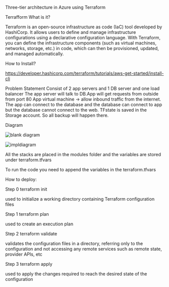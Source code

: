 Three-tier architecture in Azure using Terraform

Terrafform What is it?

Terraform is an open-source infrastructure as code (IaC) tool developed by HashiCorp. It allows users to define and manage infrastructure configurations using a declarative configuration language. 
With Terraform, you can define the infrastructure components (such as virtual machines, networks, storage, etc.) in code, which can then be provisioned, updated, and managed automatically.

How to Install?

https://developer.hashicorp.com/terraform/tutorials/aws-get-started/install-cli

Problem Statement
Consist of 2 app servers and 1 DB server and one load balancer
The app server will talk to DB.App will get requests from outside from port 80
App virtual machine -> allow inbound traffic from the internet.
The app can connect to the database and the database can connect to app but the database cannot connect to the web.
TFstate is saved in the Storage account. So all backup will happen there.

Diagram

![blank diagram](https://github.com/rajendran-k/CodingChallenge/assets/36255990/8d85f5eb-1a4d-49ff-a59d-e710188e89b9)


![impldiagram](https://github.com/rajendran-k/CodingChallenge/assets/36255990/9fedcc5c-7997-4275-9635-9e30ca148984)


All the stacks are placed in the modules folder and the variables are stored under terraform.tfvars

To run the code you need to append the variables in the terraform.tfvars

How to deploy:

Step 0 terraform init

used to initialize a working directory containing Terraform configuration files

Step 1 terraform plan

used to create an execution plan

Step 2 terraform validate

validates the configuration files in a directory, referring only to the configuration and not accessing any remote services such as remote state, provider APIs, etc

Step 3 terraform apply

used to apply the changes required to reach the desired state of the configuration
